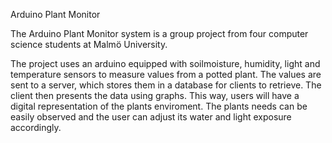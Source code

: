 Arduino Plant Monitor

The Arduino Plant Monitor system is a group project from four computer science students at Malmö University.

The project uses an arduino equipped with soilmoisture, humidity, light and temperature sensors to measure values from a potted plant. The values are sent to a server, which stores them in a database for clients to retrieve. The client then presents the data using graphs. 
This way, users will have a digital representation of the plants enviroment. The plants needs can be easily observed and the user can adjust its water and light exposure accordingly.
